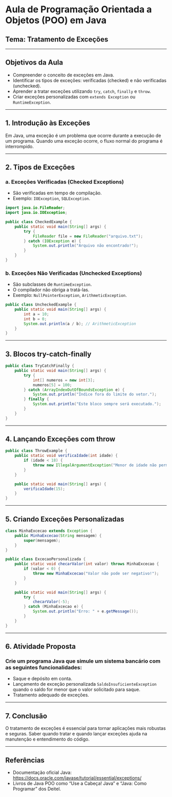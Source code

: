 
# Aula de Programação Orientada a Objetos (POO) em Java  
## Tema: Tratamento de Exceções

---

## Objetivos da Aula

- Compreender o conceito de exceções em Java.
- Identificar os tipos de exceções: verificadas (checked) e não verificadas (unchecked).
- Aprender a tratar exceções utilizando `try`, `catch`, `finally` e `throw`.
- Criar exceções personalizadas com `extends Exception` ou `RuntimeException`.

---

## 1. Introdução às Exceções

Em Java, uma exceção é um problema que ocorre durante a execução de um programa. Quando uma exceção ocorre, o fluxo normal do programa é interrompido.

---

## 2. Tipos de Exceções

### a. Exceções Verificadas (Checked Exceptions)
- São verificadas em tempo de compilação.
- Exemplo: `IOException`, `SQLException`.

```java
import java.io.FileReader;
import java.io.IOException;

public class CheckedExample {
    public static void main(String[] args) {
        try {
            FileReader file = new FileReader("arquivo.txt");
        } catch (IOException e) {
            System.out.println("Arquivo não encontrado!");
        }
    }
}
```

### b. Exceções Não Verificadas (Unchecked Exceptions)
- São subclasses de `RuntimeException`.
- O compilador não obriga a tratá-las.
- Exemplo: `NullPointerException`, `ArithmeticException`.

```java
public class UncheckedExample {
    public static void main(String[] args) {
        int a = 10;
        int b = 0;
        System.out.println(a / b); // ArithmeticException
    }
}
```

---

## 3. Blocos try-catch-finally

```java
public class TryCatchFinally {
    public static void main(String[] args) {
        try {
            int[] numeros = new int[3];
            numeros[5] = 100;
        } catch (ArrayIndexOutOfBoundsException e) {
            System.out.println("Índice fora do limite do vetor.");
        } finally {
            System.out.println("Este bloco sempre será executado.");
        }
    }
}
```

---

## 4. Lançando Exceções com throw

```java
public class ThrowExample {
    public static void verificaIdade(int idade) {
        if (idade < 18) {
            throw new IllegalArgumentException("Menor de idade não permitido.");
        }
    }

    public static void main(String[] args) {
        verificaIdade(15);
    }
}
```

---

## 5. Criando Exceções Personalizadas

```java
class MinhaExcecao extends Exception {
    public MinhaExcecao(String mensagem) {
        super(mensagem);
    }
}

public class ExcecaoPersonalizada {
    public static void checarValor(int valor) throws MinhaExcecao {
        if (valor < 0) {
            throw new MinhaExcecao("Valor não pode ser negativo!");
        }
    }

    public static void main(String[] args) {
        try {
            checarValor(-5);
        } catch (MinhaExcecao e) {
            System.out.println("Erro: " + e.getMessage());
        }
    }
}
```

---

## 6. Atividade Proposta

### Crie um programa Java que simule um sistema bancário com as seguintes funcionalidades:

- Saque e depósito em conta.
- Lançamento de exceção personalizada `SaldoInsuficienteException` quando o saldo for menor que o valor solicitado para saque.
- Tratamento adequado de exceções.

---

## 7. Conclusão

O tratamento de exceções é essencial para tornar aplicações mais robustas e seguras. Saber quando tratar e quando lançar exceções ajuda na manutenção e entendimento do código.

---

## Referências

- Documentação oficial Java: https://docs.oracle.com/javase/tutorial/essential/exceptions/
- Livros de Java POO como “Use a Cabeça! Java” e “Java: Como Programar” dos Deitel.
